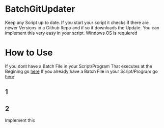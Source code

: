 # BatchGitUpdater
Keep any Script up to date.
If you start your script it checks if there are newer Versions in a Github Repo and if so it downloads the Update. You can implement this very easy in your script. Windows OS is requiered

# How to Use
If you dont have a Batch File in your Script/Program That executes at the Begining go [here](##1)
If you already have a Batch File in your Script/Program go [here](##2)

## 1 

## 2 
Implement this
